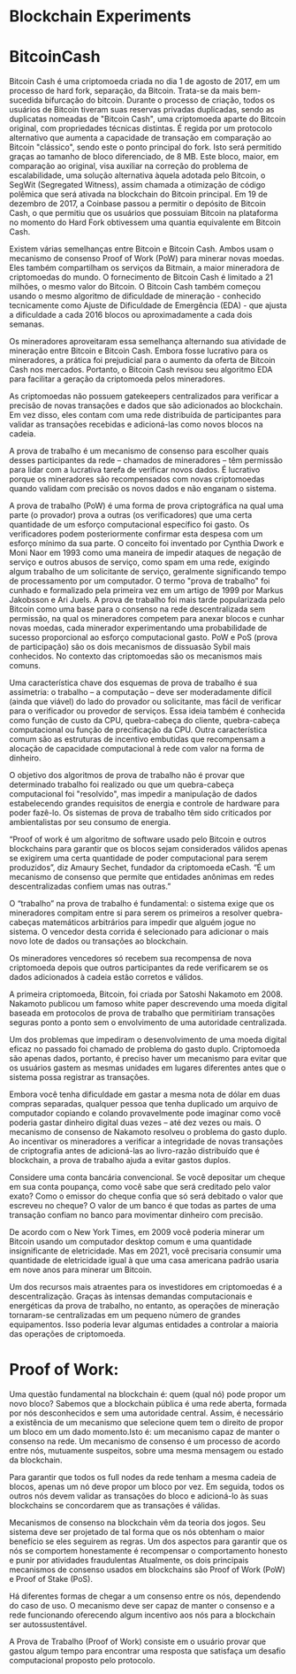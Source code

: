 # Blockchain Experiments

# BitcoinCash

Bitcoin Cash é uma criptomoeda criada no dia 1 de agosto de 2017, em um processo de hard fork, separação, da Bitcoin. Trata-se da mais bem-sucedida bifurcação do bitcoin. Durante o processo de criação, todos os usuários de Bitcoin tiveram suas reservas privadas duplicadas, sendo as duplicatas nomeadas de "Bitcoin Cash", uma criptomoeda aparte do Bitcoin original, com propriedades técnicas distintas. É regida por um protocolo alternativo que aumenta a capacidade de transação em comparação ao Bitcoin "clássico", sendo este o ponto principal do fork. Isto será permitido graças ao tamanho de bloco diferenciado, de 8 MB. Este bloco, maior, em comparação ao original, visa auxiliar na correção do problema de escalabilidade, uma solução alternativa àquela adotada pelo Bitcoin, o SegWit (Segregated Witness), assim chamada a otimização de código polêmica que será ativada na blockchain do Bitcoin principal. Em 19 de dezembro de 2017, a Coinbase passou a permitir o depósito de Bitcoin Cash, o que permitiu que os usuários que possuiam Bitcoin na plataforma no momento do Hard Fork obtivessem uma quantia equivalente em Bitcoin Cash.<br/>

Existem várias semelhanças entre Bitcoin e Bitcoin Cash. Ambos usam o mecanismo de consenso Proof of Work (PoW) para minerar novas moedas. Eles também compartilham os serviços da Bitmain, a maior mineradora de criptomoedas do mundo. O fornecimento de Bitcoin Cash é limitado a 21 milhões, o mesmo valor do Bitcoin. O Bitcoin Cash também começou usando o mesmo algoritmo de dificuldade de mineração - conhecido tecnicamente como Ajuste de Dificuldade de Emergência (EDA) - que ajusta a dificuldade a cada 2016 blocos ou aproximadamente a cada dois semanas.<br/>

Os mineradores aproveitaram essa semelhança alternando sua atividade de mineração entre Bitcoin e Bitcoin Cash. Embora fosse lucrativo para os mineradores, a prática foi prejudicial para o aumento da oferta de Bitcoin Cash nos mercados. Portanto, o Bitcoin Cash revisou seu algoritmo EDA para facilitar a geração da criptomoeda pelos mineradores. <br/>

As criptomoedas não possuem gatekeepers centralizados para verificar a precisão de novas transações e dados que são adicionados ao blockchain. Em vez disso, eles contam com uma rede distribuída de participantes para validar as transações recebidas e adicioná-las como novos blocos na cadeia. <br/>

A prova de trabalho é um mecanismo de consenso para escolher quais desses participantes da rede – chamados de mineradores – têm permissão para lidar com a lucrativa tarefa de verificar novos dados. É lucrativo porque os mineradores são recompensados com novas criptomoedas quando validam com precisão os novos dados e não enganam o sistema. <br/>

A prova de trabalho (PoW) é uma forma de prova criptográfica na qual uma parte (o provador) prova a outras (os verificadores) que uma certa quantidade de um esforço computacional específico foi gasto. Os verificadores podem posteriormente confirmar esta despesa com um esforço mínimo da sua parte. O conceito foi inventado por Cynthia Dwork e Moni Naor em 1993 como uma maneira de impedir ataques de negação de serviço e outros abusos de serviço, como spam em uma rede, exigindo algum trabalho de um solicitante de serviço, geralmente significando tempo de processamento por um computador. O termo "prova de trabalho" foi cunhado e formalizado pela primeira vez em um artigo de 1999 por Markus Jakobsson e Ari Juels. A prova de trabalho foi mais tarde popularizada pelo Bitcoin como uma base para o consenso na rede descentralizada sem permissão, na qual os mineradores competem para anexar blocos e cunhar novas moedas, cada minerador experimentando uma probabilidade de sucesso proporcional ao esforço computacional gasto. PoW e PoS (prova de participação) são os dois mecanismos de dissuasão Sybil mais conhecidos. No contexto das criptomoedas são os mecanismos mais comuns. <br/>

Uma característica chave dos esquemas de prova de trabalho é sua assimetria: o trabalho – a computação – deve ser moderadamente difícil (ainda que viável) do lado do provador ou solicitante, mas fácil de verificar para o verificador ou provedor de serviços. Essa ideia também é conhecida como função de custo da CPU, quebra-cabeça do cliente, quebra-cabeça computacional ou função de precificação da CPU. Outra característica comum são as estruturas de incentivo embutidas que recompensam a alocação de capacidade computacional à rede com valor na forma de dinheiro. <br/>

O objetivo dos algoritmos de prova de trabalho não é provar que determinado trabalho foi realizado ou que um quebra-cabeça computacional foi "resolvido", mas impedir a manipulação de dados estabelecendo grandes requisitos de energia e controle de hardware para poder fazê-lo. Os sistemas de prova de trabalho têm sido criticados por ambientalistas por seu consumo de energia. <br/>

“Proof of work é um algoritmo de software usado pelo Bitcoin e outros blockchains para garantir que os blocos sejam considerados válidos apenas se exigirem uma certa quantidade de poder computacional para serem produzidos”, diz Amaury Sechet, fundador da criptomoeda eCash. “É um mecanismo de consenso que permite que entidades anônimas em redes descentralizadas confiem umas nas outras.” <br/>

O “trabalho” na prova de trabalho é fundamental: o sistema exige que os mineradores compitam entre si para serem os primeiros a resolver quebra-cabeças matemáticos arbitrários para impedir que alguém jogue no sistema. O vencedor desta corrida é selecionado para adicionar o mais novo lote de dados ou transações ao blockchain. <br/>

Os mineradores vencedores só recebem sua recompensa de nova criptomoeda depois que outros participantes da rede verificarem se os dados adicionados à cadeia estão corretos e válidos. <br/>

A primeira criptomoeda, Bitcoin, foi criada por Satoshi Nakamoto em 2008. Nakamoto publicou um famoso white paper descrevendo uma moeda digital baseada em protocolos de prova de trabalho que permitiriam transações seguras ponto a ponto sem o envolvimento de uma autoridade centralizada. <br/>

Um dos problemas que impediram o desenvolvimento de uma moeda digital eficaz no passado foi chamado de problema do gasto duplo. Criptomoeda são apenas dados, portanto, é preciso haver um mecanismo para evitar que os usuários gastem as mesmas unidades em lugares diferentes antes que o sistema possa registrar as transações. <br/>

Embora você tenha dificuldade em gastar a mesma nota de dólar em duas compras separadas, qualquer pessoa que tenha duplicado um arquivo de computador copiando e colando provavelmente pode imaginar como você poderia gastar dinheiro digital duas vezes – até dez vezes ou mais. O mecanismo de consenso de Nakamoto resolveu o problema do gasto duplo. Ao incentivar os mineradores a verificar a integridade de novas transações de criptografia antes de adicioná-las ao livro-razão distribuído que é blockchain, a prova de trabalho ajuda a evitar gastos duplos. <br/>

Considere uma conta bancária convencional. Se você depositar um cheque em sua conta poupança, como você sabe que será creditado pelo valor exato? Como o emissor do cheque confia que só será debitado o valor que escreveu no cheque? O valor de um banco é que todas as partes de uma transação confiam no banco para movimentar dinheiro com precisão. <br/>

De acordo com o New York Times, em 2009 você poderia minerar um Bitcoin usando um computador desktop comum e uma quantidade insignificante de eletricidade. Mas em 2021, você precisaria consumir uma quantidade de eletricidade igual à que uma casa americana padrão usaria em nove anos para minerar um Bitcoin. <br/>

Um dos recursos mais atraentes para os investidores em criptomoedas é a descentralização. Graças às intensas demandas computacionais e energéticas da prova de trabalho, no entanto, as operações de mineração tornaram-se centralizadas em um pequeno número de grandes equipamentos. Isso poderia levar algumas entidades a controlar a maioria das operações de criptomoeda. <br/>

# Proof of Work:

Uma questão fundamental na blockchain é: quem (qual nó) pode propor um novo bloco? Sabemos que a blockchain pública é uma rede aberta, formada por nós desconhecidos e sem uma autoridade central. Assim, é necessário a existência de um mecanismo que selecione quem tem o direito de propor um bloco em um dado momento.Isto é: um mecanismo capaz de manter o consenso na rede. Um mecanismo de consenso é um processo de acordo entre nós, mutuamente suspeitos, sobre uma mesma mensagem ou estado da blockchain. <br/>

Para garantir que todos os full nodes da rede tenham a mesma cadeia de blocos, apenas um nó deve propor um bloco por vez. Em seguida, todos os outros nós devem validar as transações do bloco e adicioná-lo às suas blockchains se concordarem que as transações é válidas. <br/>

Mecanismos de consenso na blockchain vêm da teoria dos jogos. Seu sistema deve ser projetado de tal forma que os nós obtenham o maior benefício se eles seguirem as regras. Um dos aspectos para garantir que os nós se comportem honestamente é recompensar o comportamento honesto e punir por atividades fraudulentas Atualmente, os dois principais mecanismos de consenso usados em blockchains são Proof of Work (PoW) e Proof of Stake (PoS). <br/>

Há diferentes formas de chegar a um consenso entre os nós, dependendo do caso de uso. O mecanismo deve ser capaz de manter o consenso e a rede funcionando oferecendo algum incentivo aos nós para a blockchain ser autossustentável.

A Prova de Trabalho (Proof of Work) consiste em o usuário provar que gastou algum tempo para encontrar uma resposta que satisfaça um desafio computacional proposto pelo protocolo.




